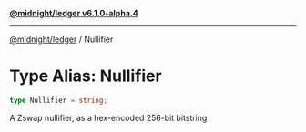 [**@midnight/ledger v6.1.0-alpha.4**](../README.md)

***

[@midnight/ledger](../globals.md) / Nullifier

# Type Alias: Nullifier

```ts
type Nullifier = string;
```

A Zswap nullifier, as a hex-encoded 256-bit bitstring
